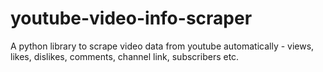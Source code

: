 # youtube-video-info-scraper
A python library to scrape video data from youtube automatically - views, likes, dislikes, comments, channel link, subscribers etc.
